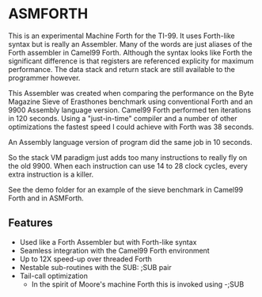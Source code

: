 # ASMFORTH
 
 This is an experimental Machine Forth for the TI-99. It uses Forth-like syntax but is really an Assembler. Many of the words are just aliases of the Forth assembler in Camel99 Forth. Although the syntax looks like Forth the significant difference is that registers are referenced explicity for maximum performance.  The data stack and return stack are still available to the programmer however.


This Assembler was created when comparing the performance on the Byte Magazine
Sieve of Erasthones benchmark using conventional Forth and an 9900 Assembly language version.  Camel99 Forth performed ten iterations in 120 seconds.
Using a "just-in-time" compiler and a number of other optimizations the fastest speed I could achieve with Forth was 38 seconds. 

An Assembly language version of program did the same job in 10 seconds. 

So the stack VM paradigm just adds too many instructions to really fly on the old 9900.  When each instruction can use 14 to 28 clock cycles, every extra instruction is a killer. 

See the demo folder for an example of the sieve benchmark in Camel99 Forth and in ASMForth. 

## Features
- Used like a Forth Assembler but with Forth-like syntax
- Seamless integration with the Camel99 Forth environment 
- Up to 12X speed-up over threaded Forth
- Nestable sub-routines with the SUB: ;SUB pair 
- Tail-call optimization 
   - In the spirit of Moore's machine Forth this is invoked using -;SUB 

